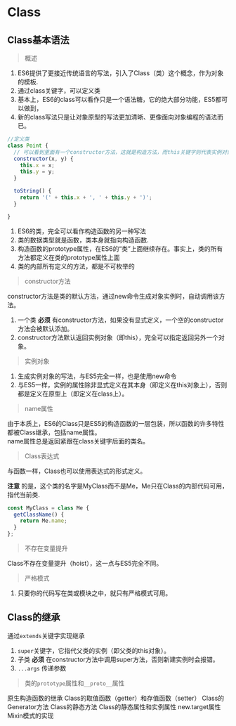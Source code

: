# Class

## Class基本语法

> 概述

1. ES6提供了更接近传统语言的写法，引入了Class（类）这个概念，作为对象的模板.
2. 通过class关键字，可以定义类
3. 基本上，ES6的class可以看作只是一个语法糖，它的绝大部分功能，ES5都可以做到，
4. 新的class写法只是让对象原型的写法更加清晰、更像面向对象编程的语法而已。


```js
//定义类
class Point {
  // 可以看到里面有一个constructor方法，这就是构造方法，而this关键字则代表实例对象。
  constructor(x, y) {
    this.x = x;
    this.y = y;
  }

  toString() {
    return '(' + this.x + ', ' + this.y + ')';
  }

}
```


1. ES6的类，完全可以看作构造函数的另一种写法
2. 类的数据类型就是函数，类本身就指向构造函数.
3. 构造函数的prototype属性，在ES6的“类”上面继续存在。事实上，类的所有方法都定义在类的prototype属性上面
4. 类的内部所有定义的方法，都是不可枚举的


> constructor方法

constructor方法是类的默认方法，通过new命令生成对象实例时，自动调用该方法。

1. 一个类 __必须__ 有constructor方法，如果没有显式定义，一个空的constructor方法会被默认添加。
2. constructor方法默认返回实例对象（即this），完全可以指定返回另外一个对象。

> 实例对象

1. 生成实例对象的写法，与ES5完全一样，也是使用new命令
2. 与ES5一样，实例的属性除非显式定义在其本身（即定义在this对象上），否则都是定义在原型上（即定义在class上）。


> name属性

由于本质上，ES6的Class只是ES5的构造函数的一层包装，所以函数的许多特性都被Class继承，包括name属性。  
name属性总是返回紧跟在class关键字后面的类名。

> Class表达式

与函数一样，Class也可以使用表达式的形式定义。  

__注意__ 的是，这个类的名字是MyClass而不是Me，Me只在Class的内部代码可用，指代当前类.


```js
const MyClass = class Me {
  getClassName() {
    return Me.name;
  }
};
```

> 不存在变量提升

Class不存在变量提升（hoist），这一点与ES5完全不同。


> 严格模式

1. 只要你的代码写在类或模块之中，就只有严格模式可用。


## Class的继承

通过`extends`关键字实现继承  

1. `super`关键字，它指代父类的实例（即父类的this对象）。
2. 子类 **必须** 在constructor方法中调用super方法，否则新建实例时会报错。
3. `...args` 传递参数

> 类的`prototype`属性和`__proto__`属性







原生构造函数的继承
Class的取值函数（getter）和存值函数（setter）
Class的Generator方法
Class的静态方法
Class的静态属性和实例属性
new.target属性
Mixin模式的实现
